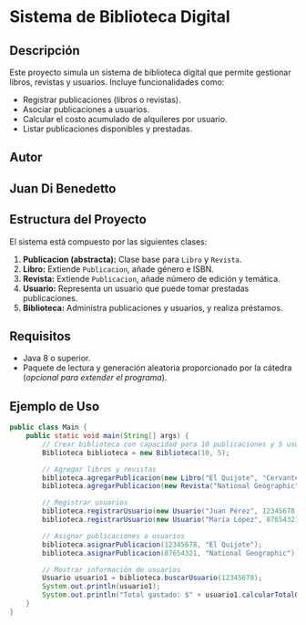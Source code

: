 # Sistema de Biblioteca Digital  

## Descripción  
Este proyecto simula un sistema de biblioteca digital que permite gestionar libros, revistas y usuarios. Incluye funcionalidades como:  
- Registrar publicaciones (libros o revistas).  
- Asociar publicaciones a usuarios.  
- Calcular el costo acumulado de alquileres por usuario.  
- Listar publicaciones disponibles y prestadas.  

## Autor  
Juan Di Benedetto
- 
## Estructura del Proyecto  
El sistema está compuesto por las siguientes clases:  

1. **Publicacion (abstracta):** Clase base para `Libro` y `Revista`.  
2. **Libro:** Extiende `Publicacion`, añade género e ISBN.  
3. **Revista:** Extiende `Publicacion`, añade número de edición y temática.  
4. **Usuario:** Representa un usuario que puede tomar prestadas publicaciones.  
5. **Biblioteca:** Administra publicaciones y usuarios, y realiza préstamos.  

## Requisitos  
- Java 8 o superior.  
- Paquete de lectura y generación aleatoria proporcionado por la cátedra (*opcional para extender el programa*).  

## Ejemplo de Uso  
```java
public class Main {
    public static void main(String[] args) {
        // Crear biblioteca con capacidad para 10 publicaciones y 5 usuarios
        Biblioteca biblioteca = new Biblioteca(10, 5);

        // Agregar libros y revistas
        biblioteca.agregarPublicacion(new Libro("El Quijote", "Cervantes", 50.0, "Novela", "123456789"));
        biblioteca.agregarPublicacion(new Revista("National Geographic", "Editorial NG", 30.0, 202, "Ciencia"));

        // Registrar usuarios
        biblioteca.registrarUsuario(new Usuario("Juan Pérez", 12345678, 3));
        biblioteca.registrarUsuario(new Usuario("María López", 87654321, 2));

        // Asignar publicaciones a usuarios
        biblioteca.asignarPublicacion(12345678, "El Quijote");
        biblioteca.asignarPublicacion(87654321, "National Geographic");

        // Mostrar información de usuarios
        Usuario usuario1 = biblioteca.buscarUsuario(12345678);
        System.out.println(usuario1);
        System.out.println("Total gastado: $" + usuario1.calcularTotalGastado());
    }
}

